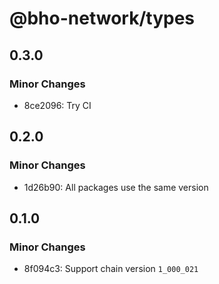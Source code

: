 # @bho-network/types

## 0.3.0

### Minor Changes

- 8ce2096: Try CI

## 0.2.0

### Minor Changes

- 1d26b90: All packages use the same version

## 0.1.0

### Minor Changes

- 8f094c3: Support chain version `1_000_021`
